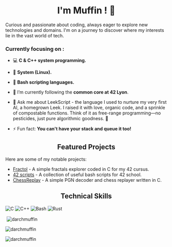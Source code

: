 # <h1 align="center">I'm Muffin ! 🧁</h1>

<p>Curious and passionate about coding, always eager to explore new technologies and domains. I'm on a journey to discover where my interests lie in the vast world of tech.</p>

### Currently focusing on :

- 💻 **C & C++ system programming.**
- 🐧 **System (Linux).**
- 📜 **Bash scripting languages.**

- 🌱 I’m currently following the **common core at 42 Lyon**.
- 💬 Ask me about LeekScript - the language I used to nurture my very first AI, a homegrown Leek. I raised it with love, organic code, and a sprinkle of compostable functions. Think of it as free-range programming—no pesticides, just pure algorithmic goodness. 🥬
- ⚡ Fun fact: **You can't have your stack and queue it too!**

<h2 align="center">Featured Projects</h2>
<p>Here are some of my notable projects:</p>
<ul>
    <li><a href="https://github.com/dArchMuffin/fract-ol">Fractol</a> - A simple fractals explorer coded in C for my 42 cursus.</li>
    <li><a href="https://github.com/dArchMuffin/42_scripts">42 scripts</a> - A collection of useful bash scripts for 42 school.</li>
    <li><a href="https://github.com/dArchMuffin/ChessReplay">ChessReplay</a> - A simple PGN decoder and chess replayer written in C.</li>
</ul>

<h2 align="center">Technical Skills</h2>
<p>
  <img src="https://img.shields.io/badge/C-00599C?style=for-the-badge&logo=c&logoColor=white" alt="C">
  <img src="https://img.shields.io/badge/C%2B%2B-00599C?style=for-the-badge&logo=c%2B%2B&logoColor=white" alt="C++">
  <img src="https://img.shields.io/badge/Bash-4EAA25?style=for-the-badge&logo=gnu-bash&logoColor=white" alt="Bash">
  <img src="https://img.shields.io/badge/Rust-000000?style=for-the-badge&logo=rust&logoColor=white" alt="Rust">
</p>

<p>&nbsp;<img align="center" src="https://github-readme-stats.vercel.app/api?username=darchmuffin&show_icons=true&locale=en&theme=dark" alt="darchmuffin" /></p>

<p><img align="center" src="https://github-readme-streak-stats.herokuapp.com/?user=darchmuffin&theme=dark" alt="darchmuffin" /></p>

<p align="left"> <img src="https://komarev.com/ghpvc/?username=darchmuffin&label=Profile%20views&color=0e75b6&style=flat" alt="darchmuffin" /> </p>
